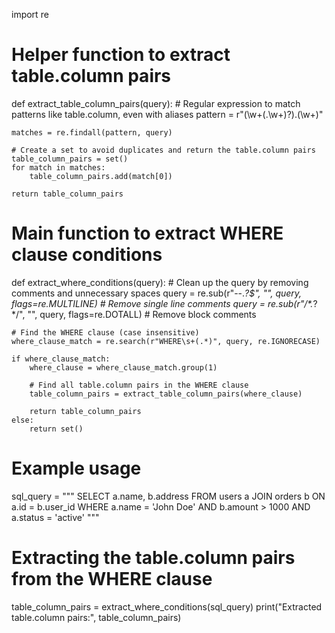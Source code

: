 import re

# Helper function to extract table.column pairs
def extract_table_column_pairs(query):
    # Regular expression to match patterns like table.column, even with aliases
    pattern = r"(\w+(\.\w+)?)\.(\w+)"
    
    matches = re.findall(pattern, query)

    # Create a set to avoid duplicates and return the table.column pairs
    table_column_pairs = set()
    for match in matches:
        table_column_pairs.add(match[0])
    
    return table_column_pairs

# Main function to extract WHERE clause conditions
def extract_where_conditions(query):
    # Clean up the query by removing comments and unnecessary spaces
    query = re.sub(r"--.*?$", "", query, flags=re.MULTILINE)  # Remove single line comments
    query = re.sub(r"/\*.*?\*/", "", query, flags=re.DOTALL)  # Remove block comments
    
    # Find the WHERE clause (case insensitive)
    where_clause_match = re.search(r"WHERE\s+(.*)", query, re.IGNORECASE)
    
    if where_clause_match:
        where_clause = where_clause_match.group(1)
        
        # Find all table.column pairs in the WHERE clause
        table_column_pairs = extract_table_column_pairs(where_clause)
        
        return table_column_pairs
    else:
        return set()

# Example usage
sql_query = """
SELECT 
    a.name, b.address 
FROM 
    users a
JOIN 
    orders b ON a.id = b.user_id
WHERE 
    a.name = 'John Doe' AND b.amount > 1000 AND a.status = 'active'
"""

# Extracting the table.column pairs from the WHERE clause
table_column_pairs = extract_where_conditions(sql_query)
print("Extracted table.column pairs:", table_column_pairs)
